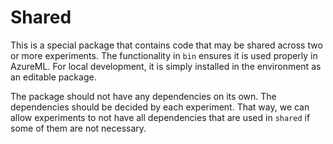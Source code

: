 # Shared

This is a special package that contains code that may be shared across two
or more experiments. The functionality in `bin` ensures it is used properly
in AzureML. For local development, it is simply installed in the environment
as an editable package.

The package should not have any dependencies on its own. The dependencies
should be decided by each experiment. That way, we can allow experiments to
not have all dependencies that are used in `shared` if some of them are not
necessary.

